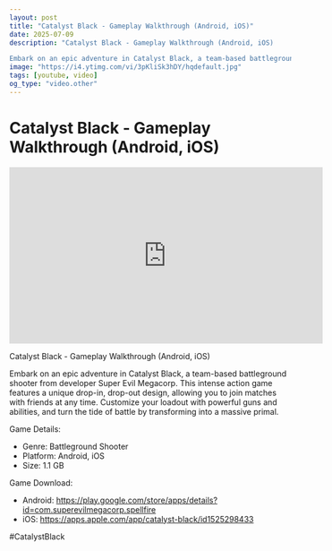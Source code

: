 ```yaml
---
layout: post
title: "Catalyst Black - Gameplay Walkthrough (Android, iOS)"
date: 2025-07-09
description: "Catalyst Black - Gameplay Walkthrough (Android, iOS)

Embark on an epic adventure in Catalyst Black, a team-based battleground shooter from developer Su..."
image: "https://i4.ytimg.com/vi/3pKliSk3hDY/hqdefault.jpg"
tags: [youtube, video]
og_type: "video.other"
---
```


<script type="application/ld+json">
{
  "@context": "http://schema.org",
  "@type": "VideoObject",
  "name": "Catalyst Black - Gameplay Walkthrough (Android, iOS)",
  "description": "Catalyst Black - Gameplay Walkthrough (Android, iOS)\n\nEmbark on an epic adventure in Catalyst Black, a team-based battleground shooter from developer Super Evil Megacorp. This intense action game features a unique drop-in, drop-out design, allowing you to join matches with friends at any time. Customize your loadout with powerful guns and abilities, and turn the tide of battle by transforming into a massive primal.\n\nGame Details:\n\n- Genre: Battleground Shooter\n- Platform: Android, iOS\n- Size: 1.1 GB\n\nGame Download:\n\n- Android: https://play.google.com/store/apps/details?id=com.superevilmegacorp.spellfire\n- iOS: https://apps.apple.com/app/catalyst-black/id1525298433\n\n#CatalystBlack",
  "thumbnailUrl": "https://i4.ytimg.com/vi/3pKliSk3hDY/hqdefault.jpg",
  "uploadDate": "2025-07-09T23:19:04",
  "embedUrl": "https://www.youtube.com/embed/3pKliSk3hDY",
  "publisher": {
    "@type": "Person",
    "name": "Celo Zaga"
  },
  "mainEntityOfPage": {
    "@type": "WebPage",
    "@id": "https://celozaga.github.io/2025/07/09/catalyst-black---gameplay-walkthrough-(android,-ios)-3pKliSk3hDY.html"
  },
  "duration": "PT0M0S"
}
</script>

<script type="application/ld+json">
{
  "@context": "http://schema.org",
  "@type": "BlogPosting",
  "headline": "Catalyst Black - Gameplay Walkthrough (Android, iOS)",
  "image": "https://i4.ytimg.com/vi/3pKliSk3hDY/hqdefault.jpg",
  "publisher": {
    "@type": "Person",
    "name": "Celo Zaga"
  },
  "url": "https://celozaga.github.io/2025/07/09/catalyst-black---gameplay-walkthrough-(android,-ios)-3pKliSk3hDY.html",
  "datePublished": "2025-07-09T23:19:04",
  "dateCreated": "2025-07-09T23:19:04",
  "dateModified": "2025-07-09T23:19:04",
  "description": "Catalyst Black - Gameplay Walkthrough (Android, iOS)\n\nEmbark on an epic adventure in Catalyst Black, a team-based battleground shooter from developer Su...",
  "author": {
    "@type": "Person",
    "name": "Celo Zaga"
  },
  "mainEntityOfPage": {
    "@type": "WebPage",
    "@id": "https://celozaga.github.io/2025/07/09/catalyst-black---gameplay-walkthrough-(android,-ios)-3pKliSk3hDY.html"
  }
}
</script>

<h1 class="youtube-post-title">Catalyst Black - Gameplay Walkthrough (Android, iOS)</h1>

<iframe width="560" height="315" src="https://www.youtube.com/embed/3pKliSk3hDY" class="youtube-post-embed" frameborder="0" allowfullscreen></iframe>

<p class="youtube-post-description">Catalyst Black - Gameplay Walkthrough (Android, iOS)

Embark on an epic adventure in Catalyst Black, a team-based battleground shooter from developer Super Evil Megacorp. This intense action game features a unique drop-in, drop-out design, allowing you to join matches with friends at any time. Customize your loadout with powerful guns and abilities, and turn the tide of battle by transforming into a massive primal.

Game Details:

- Genre: Battleground Shooter
- Platform: Android, iOS
- Size: 1.1 GB

Game Download:

- Android: https://play.google.com/store/apps/details?id=com.superevilmegacorp.spellfire
- iOS: https://apps.apple.com/app/catalyst-black/id1525298433

#CatalystBlack</p>
